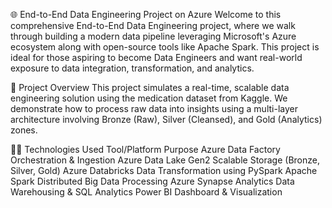 🌐 End-to-End Data Engineering Project on Azure
Welcome to this comprehensive End-to-End Data Engineering project, where we walk through building a modern data pipeline leveraging Microsoft's Azure ecosystem along with open-source tools like Apache Spark. This project is ideal for those aspiring to become Data Engineers and want real-world exposure to data integration, transformation, and analytics.

🚀 Project Overview
This project simulates a real-time, scalable data engineering solution using the medication dataset from Kaggle. We demonstrate how to process raw data into insights using a multi-layer architecture involving Bronze (Raw), Silver (Cleansed), and Gold (Analytics) zones.

👨‍💻 Technologies Used
Tool/Platform	Purpose
Azure Data Factory	Orchestration & Ingestion
Azure Data Lake Gen2	Scalable Storage (Bronze, Silver, Gold)
Azure Databricks	Data Transformation using PySpark
Apache Spark	Distributed Big Data Processing
Azure Synapse Analytics	Data Warehousing & SQL Analytics
Power BI	Dashboard & Visualization

